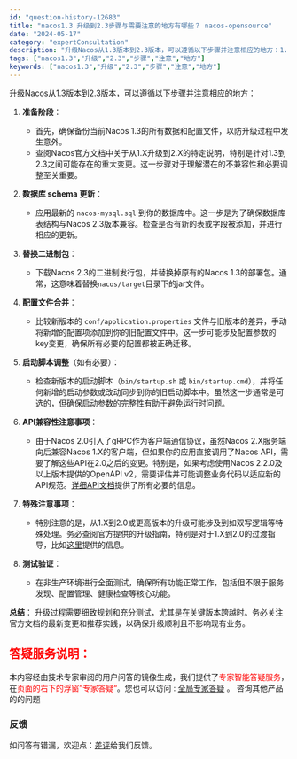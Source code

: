 ```yaml
---
id: "question-history-12683"
title: "nacos1.3 升级到2.3步骤与需要注意的地方有哪些？ nacos-opensource"
date: "2024-05-17"
category: "expertConsultation"
description: "升级Nacos从1.3版本到2.3版本，可以遵循以下步骤并注意相应的地方：1. **准备阶段**：   - 首先，确保备份当前Nacos 1.3的所有数据和配置文件，以防升级过程中发生意外。   - 查阅Nacos官方文档中关于从1.X升级到2.X的特定说明，特别是针对1.3到2.3之间可能存在的重"
tags: ["nacos1.3","升级","2.3","步骤","注意","地方"]
keywords: ["nacos1.3","升级","2.3","步骤","注意","地方"]
---
```


升级Nacos从1.3版本到2.3版本，可以遵循以下步骤并注意相应的地方：

1. **准备阶段**：
   - 首先，确保备份当前Nacos 1.3的所有数据和配置文件，以防升级过程中发生意外。
   - 查阅Nacos官方文档中关于从1.X升级到2.X的特定说明，特别是针对1.3到2.3之间可能存在的重大变更。这一步骤对于理解潜在的不兼容性和必要调整至关重要。

2. **数据库 schema 更新**：
   - 应用最新的 `nacos-mysql.sql` 到你的数据库中。这一步是为了确保数据库表结构与Nacos 2.3版本兼容。检查是否有新的表或字段被添加，并进行相应的更新。

3. **替换二进制包**：
   - 下载Nacos 2.3的二进制发行包，并替换掉原有的Nacos 1.3的部署包。通常，这意味着替换`nacos/target`目录下的jar文件。

4. **配置文件合并**：
   - 比较新版本的 `conf/application.properties` 文件与旧版本的差异，手动将新增的配置项添加到你的旧配置文件中。这一步可能涉及配置参数的key变更，确保所有必要的配置都被正确迁移。

5. **启动脚本调整**（如有必要）：
   - 检查新版本的启动脚本（`bin/startup.sh` 或 `bin/startup.cmd`），并将任何新增的启动参数或改动同步到你的旧启动脚本中。虽然这一步通常是可选的，但确保启动参数的完整性有助于避免运行时问题。

6. **API兼容性注意事项**：
   - 由于Nacos 2.0引入了gRPC作为客户端通信协议，虽然Nacos 2.X服务端向后兼容Nacos 1.X的客户端，但如果你的应用直接调用了Nacos API，需要了解这些API在2.0之后的变更。特别是，如果考虑使用Nacos 2.2.0及以上版本提供的OpenAPI v2，需要评估并可能调整业务代码以适应新的API规范。[详细API文档](https://nacos.io/docs/latest/guide/user/open-api/)提供了所有必要的信息。

7. **特殊注意事项**：
   - 特别注意的是，从1.X到2.0或更高版本的升级可能涉及到如双写逻辑等特殊处理。务必查阅官方提供的升级指南，特别是对于1.X到2.0的过渡指导，比如[这里](https://nacos.io/docs/latest/upgrading/200-upgrading/)提供的信息。

8. **测试验证**：
   - 在非生产环境进行全面测试，确保所有功能正常工作，包括但不限于服务发现、配置管理、健康检查等核心功能。

**总结**：
升级过程需要细致规划和充分测试，尤其是在关键版本跨越时。务必关注官方文档的最新变更和推荐实践，以确保升级顺利且不影响现有业务。
## <font color="#FF0000">答疑服务说明：</font> 

本内容经由技术专家审阅的用户问答的镜像生成，我们提供了<font color="#FF0000">专家智能答疑服务</font>，在<font color="#FF0000">页面的右下的浮窗”专家答疑“</font>。您也可以访问 : [全局专家答疑](https://opensource.alibaba.com/chatBot) 。 咨询其他产品的的问题

### 反馈
如问答有错漏，欢迎点：[差评](https://ai.nacos.io/user/feedbackByEnhancerGradePOJOID?enhancerGradePOJOId=13851)给我们反馈。
